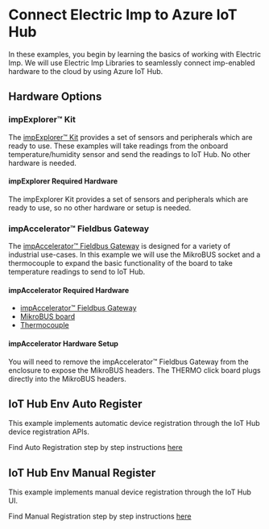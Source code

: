 # Connect Electric Imp to Azure IoT Hub

In these examples, you begin by learning the basics of working with Electric Imp. We will use Electric Imp Libraries to seamlessly connect imp-enabled hardware to the cloud by using Azure IoT Hub. 

## Hardware Options

### impExplorer&trade; Kit

The [impExplorer&trade; Kit](https://store.electricimp.com/collections/featured-products/products/impexplorer-developer-kit?variant=31118866130) provides a set of sensors and peripherals which are ready to use. These examples will take readings from the onboard temperature/humidity sensor and send the readings to IoT Hub. No other hardware is needed.

#### impExplorer Required Hardware 

The impExplorer Kit provides a set of sensors and peripherals which are ready to use, so no other hardware or setup is needed.

### impAccelerator™ Fieldbus Gateway

The [impAccelerator™ Fieldbus Gateway](https://store.electricimp.com/products/impaccelerator-fieldbus-gateway?variant=31118564754) is designed for a variety of industrial use-cases. In this example we will use the MikroBUS socket and a thermocouple to expand the basic functionality of the board to take temperature readings to send to IoT Hub. 

#### impAccelerator Required Hardware

- [impAccelerator™ Fieldbus Gateway](https://store.electricimp.com/products/impaccelerator-fieldbus-gateway?variant=31118564754)
- [MikroBUS board](https://shop.mikroe.com/thermo-click)
- [Thermocouple](https://shop.mikroe.com/thermocouple-type-k-glass-braid-insulated)

#### impAccelerator Hardware Setup

You will need to remove the impAccelerator™ Fieldbus Gateway from the enclosure to expose the MikroBUS headers. The THERMO click board plugs directly into the MikroBUS headers. 

## IoT Hub Env Auto Register

This example implements automatic device registration through the IoT Hub device registration APIs. 

Find Auto Registration step by step instructions [here](./AutoRegister_StepByStep_Instructions.md)


## IoT Hub Env Manual Register

This example implements manual device registration through the IoT Hub UI. 

Find Manual Registration step by step instructions [here](./ManualRegister_StepByStep_Instructions.md)